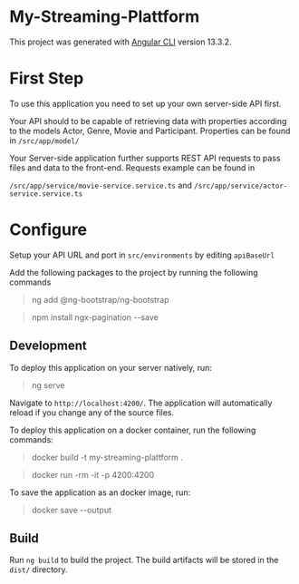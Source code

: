 # My-Streaming-Plattform

This project was generated with [Angular CLI](https://github.com/angular/angular-cli) version 13.3.2.

# First Step

To use this application you need to set up your own server-side API first.

Your API should to be capable of retrieving data with properties according to the models Actor, Genre, Movie and Participant.
Properties can be found in `/src/app/model/`

Your Server-side application further supports REST API requests to pass files and data to the front-end.
Requests example can be found in

`/src/app/service/movie-service.service.ts`
and
`/src/app/service/actor-service.service.ts`

# Configure

Setup your API URL and port in `src/environments` by editing `apiBaseUrl`

Add the following packages to the project by running the following commands

> ng add @ng-bootstrap/ng-bootstrap

> npm install ngx-pagination --save

## Development

To deploy this application on your server natively, run:
> ng serve

Navigate to `http://localhost:4200/`. The application will automatically reload if you change any of the source files.

To deploy this application on a docker container, run the following commands:
> docker build -t my-streaming-plattform .

> docker run -rm -it -p 4200:4200 

To save the application as an docker image, run:
> docker save --output

## Build

Run `ng build` to build the project. The build artifacts will be stored in the `dist/` directory.

